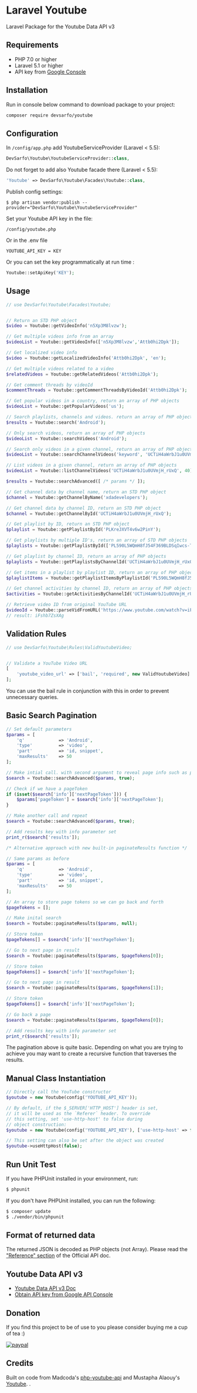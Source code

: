 Laravel Youtube 
=========

Laravel Package for the Youtube Data API v3

## Requirements

- PHP 7.0 or higher
- Laravel 5.1 or higher
- API key from [Google Console](https://console.developers.google.com)

## Installation

Run in console below command to download package to your project:
```bash
composer require devsarfo/youtube
```

## Configuration

In `/config/app.php` add YoutubeServiceProvider (Laravel < 5.5):
```php
DevSarfo\Youtube\YoutubeServiceProvider::class,
```

Do not forget to add also Youtube facade there (Laravel < 5.5):
```php
'Youtube' => DevSarfo\Youtube\Facades\Youtube::class,
```

Publish config settings:
```bach
$ php artisan vendor:publish --provider="DevSarfo\Youtube\YoutubeServiceProvider"
```

Set your Youtube API key in the file:

```shell
/config/youtube.php
```

Or in the .env file
```shell
YOUTUBE_API_KEY = KEY
```

Or you can set the key programmatically at run time :
```php
Youtube::setApiKey('KEY');
```

## Usage

```php
// use DevSarfo\Youtube\Facades\Youtube;


// Return an STD PHP object
$video = Youtube::getVideoInfo('n5Xp3M8lvzw');

// Get multiple videos info from an array
$videoList = Youtube::getVideoInfo(['n5Xp3M8lvzw','Attb0hi2Dpk']);

// Get localized video info
$video = Youtube::getLocalizedVideoInfo('Attb0hi2Dpk', 'en');

// Get multiple videos related to a video
$relatedVideos = Youtube::getRelatedVideos('Attb0hi2Dpk');

// Get comment threads by videoId
$commentThreads = Youtube::getCommentThreadsByVideoId('Attb0hi2Dpk');

// Get popular videos in a country, return an array of PHP objects
$videoList = Youtube::getPopularVideos('us');

// Search playlists, channels and videos. return an array of PHP objects
$results = Youtube::search('Android');

// Only search videos, return an array of PHP objects
$videoList = Youtube::searchVideos('Android');

// Search only videos in a given channel, return an array of PHP objects
$videoList = Youtube::searchChannelVideos('keyword', 'UCTiH4aWrbJ1u0UVmjH_rUxQ', 40);

// List videos in a given channel, return an array of PHP objects
$videoList = Youtube::listChannelVideos('UCTiH4aWrbJ1u0UVmjH_rUxQ', 40);

$results = Youtube::searchAdvanced([ /* params */ ]);

// Get channel data by channel name, return an STD PHP object
$channel = Youtube::getChannelByName('xdadevelopers');

// Get channel data by channel ID, return an STD PHP object
$channel = Youtube::getChannelById('UCTiH4aWrbJ1u0UVmjH_rUxQ');

// Get playlist by ID, return an STD PHP object
$playlist = Youtube::getPlaylistById('PLKreJXVT4v6w2PinY');

// Get playlists by multiple ID's, return an array of STD PHP objects
$playlists = Youtube::getPlaylistById(['PL590L5WQmH8fJ54F369BLDSqIwcs-TCfs', 'PL590L5WQmH8cUsRyHkk1cPGxW0j5kmhm0']);

// Get playlist by channel ID, return an array of PHP objects
$playlists = Youtube::getPlaylistsByChannelId('UCTiH4aWrbJ1u0UVmjH_rUxQ');

// Get items in a playlist by playlist ID, return an array of PHP objects
$playlistItems = Youtube::getPlaylistItemsByPlaylistId('PL590L5WQmH8fJ54F369BLDSqIwcs-TCfs');

// Get channel activities by channel ID, return an array of PHP objects
$activities = Youtube::getActivitiesByChannelId('UCTiH4aWrbJ1u0UVmjH_rUxQ');

// Retrieve video ID from original YouTube URL
$videoId = Youtube::parseVidFromURL('https://www.youtube.com/watch?v=iFshb7ZsXAg');
// result: iFshb7ZsXAg
```

## Validation Rules

```php
// use DevSarfo\Youtube\Rules\ValidYoutubeVideo;


// Validate a YouTube Video URL
[
    'youtube_video_url' => ['bail', 'required', new ValidYoutubeVideo]
];
```

You can use the bail rule in conjunction with this in order to prevent unnecessary queries.  

## Basic Search Pagination

```php
// Set default parameters
$params = [
    'q'             => 'Android',
    'type'          => 'video',
    'part'          => 'id, snippet',
    'maxResults'    => 50
];

// Make intial call. with second argument to reveal page info such as page tokens
$search = Youtube::searchAdvanced($params, true);

// Check if we have a pageToken
if (isset($search['info']['nextPageToken'])) {
    $params['pageToken'] = $search['info']['nextPageToken'];
}

// Make another call and repeat
$search = Youtube::searchAdvanced($params, true);

// Add results key with info parameter set
print_r($search['results']);

/* Alternative approach with new built-in paginateResults function */

// Same params as before
$params = [
    'q'             => 'Android',
    'type'          => 'video',
    'part'          => 'id, snippet',
    'maxResults'    => 50
];

// An array to store page tokens so we can go back and forth
$pageTokens = [];

// Make inital search
$search = Youtube::paginateResults($params, null);

// Store token
$pageTokens[] = $search['info']['nextPageToken'];

// Go to next page in result
$search = Youtube::paginateResults($params, $pageTokens[0]);

// Store token
$pageTokens[] = $search['info']['nextPageToken'];

// Go to next page in result
$search = Youtube::paginateResults($params, $pageTokens[1]);

// Store token
$pageTokens[] = $search['info']['nextPageToken'];

// Go back a page
$search = Youtube::paginateResults($params, $pageTokens[0]);

// Add results key with info parameter set
print_r($search['results']);
```

The pagination above is quite basic. Depending on what you are trying to achieve you may want to create a recursive function that traverses the results.

## Manual Class Instantiation

```php
// Directly call the YouTube constructor
$youtube = new Youtube(config('YOUTUBE_API_KEY'));

// By default, if the $_SERVER['HTTP_HOST'] header is set,
// it will be used as the `Referer` header. To override
// this setting, set 'use-http-host' to false during
// object construction:
$youtube = new Youtube(config('YOUTUBE_API_KEY'), ['use-http-host' => false]);

// This setting can also be set after the object was created
$youtube->useHttpHost(false);
```

## Run Unit Test
If you have PHPUnit installed in your environment, run:

```bash
$ phpunit
```

If you don't have PHPUnit installed, you can run the following:

```bash
$ composer update
$ ./vendor/bin/phpunit
```

## Format of returned data
The returned JSON is decoded as PHP objects (not Array).
Please read the ["Reference" section](https://developers.google.com/youtube/v3/docs/) of the Official API doc.


## Youtube Data API v3
- [Youtube Data API v3 Doc](https://developers.google.com/youtube/v3/)
- [Obtain API key from Google API Console](https://console.developers.google.com)

## Donation
If you find this project to be of use to you please consider buying me a cup of tea :)

[![paypal](https://www.paypalobjects.com/en_US/i/btn/btn_donateCC_LG.gif)](https://paypal.me/BernardSarfoTwumasi)
## Credits
Built on code from Madcoda's [php-youtube-api](https://github.com/madcoda/php-youtube-api) and Mustapha Alaouy's [Youtube](https://github.com/alaouy/Youtube/).
.
